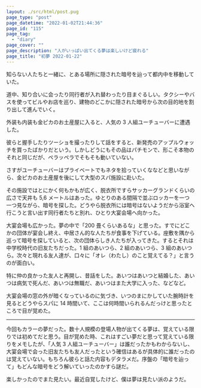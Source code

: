 ```yaml
---
layout: ./src/html/post.pug
page_type: "post"
page_datetime: "2022-01-02T21:44:36"
page_id: "115"
page_tag:
  - "diary"
page_cover: ""
page_description: "人がいっぱい出てくる夢は楽しいけど疲れる"
page_title: "初夢 2022-01-22"
---
```


知らない人たちと一緒に、とある場所に隠された暗号を辿って都内中を移動していた。

道中、知り合いに会ったり同行者が入れ替わったり目まぐるしい。タクシーやバスを使ってビルやお店を巡り、建物のどこかに隠された暗号から次の目的地を割り出して進んでいく。

外装も内装も金ピカのお土産屋に入ると、人気の 3 人組ユーチューバーに遭遇した。

彼らと握手したりツーショを撮ったりして話をすると、新発売のアップルウォッチを買ったばかりだという。しかしどうにもその品はパチモンで、形こそ本物のそれと同じだが、ペラッペラでそもそも動いていない。

さすがユーチューバーはプライベートでもネタを拾っていくななどと思いながら、金ピカのお土産屋を後にして大型のスパ施設に赴いた。

その施設ではとにかく何もかもが広く、脱衣所ですらサッカーグランドくらいの広さで天井も 5,6 メートルはあった。ゆとりのある間隔で並ぶロッカーを一つ一つ見ながら、暗号を探した。どうやら脱衣所には暗号はないようだから浴室へ行こうと言い出す同行者たちと別れ、ひとり大宴会場へ向かった。

大宴会場も広かった。夢の中で「200 畳くらいあるな」と思った。すでにどこかの団体が宴会し終え、中居さん的な人たちが食事を下げている。座敷を隅から巡って暗号を探していると、次の団体らしき人たちが入ってきた。するとそれは中学校時代の旧友たちだった。1 組のあいつら、2 組のあいつら、3 組のあいつら。次々と現れる友人達が、口々に「オレ（わたし）のこと覚えてる？」と言うのが面白い。

特に仲の良かった友人と再開し、昔話をした。あいつはあいつと結婚した、あいつは病気で死んだ、あいつは無職だ、あいつはまた大学に入った、などなど。

大宴会場の窓の外が暗くなっているのに気づき、いつのまにかしていた腕時計を見るとどうやらスパに 14 時間いて、ここは何時間いられるんだっけと思ったところで目が覚めた。

---

今回もカラーの夢だった。数十人規模の登場人物が出てくる夢は、覚えている限りでは初めてだと思う。目が覚めた時、これはすごい夢だと思って覚えている限りをメモしたが、「人気 3 人組ユーチューバー」は誰だったかもわからないし、大宴会場で会った旧友たちも友人だったという確信はあるが具体的に誰だったのは覚えていない。もちろん彼らと話た内容もデタラメだ。序盤の「暗号を辿って」もどんな暗号をどう解いていったのかすら謎だ。

楽しかったのでまた見たい。最近自覚したけど、僕は夢は見たい派のようだ。
